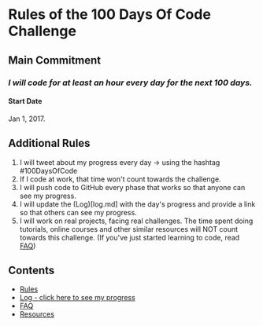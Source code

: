 # Rules of the 100 Days Of Code Challenge

## Main Commitment
### *I will code for at least an hour every day for the next 100 days.*

#### Start Date
Jan 1, 2017. 

## Additional Rules
1. I will tweet about my progress every day -> using the hashtag #100DaysOfCode
2. If I code at work, that time won't count towards the challenge.
3. I will push code to GitHub every phase that works so that anyone can see my progress.
4. I will update the (Log)[log.md] with the day's progress and provide a link so that others can see my progress.
5. I will work on real projects, facing real challenges. The time spent doing tutorials, online courses and other similar resources will NOT count towards this challenge. (If you've just started learning to code, read [FAQ](FAQ.md))

## Contents
* [Rules](rules.md)
* [Log - click here to see my progress](log.md)
* [FAQ](FAQ.md)
* [Resources](resources.md)
